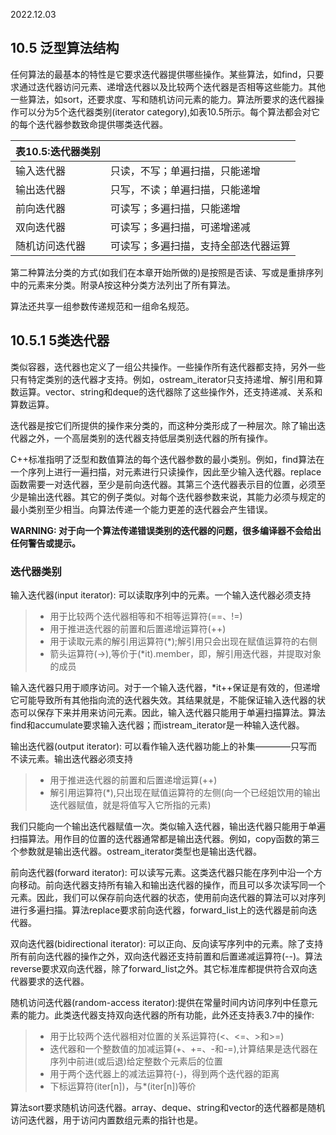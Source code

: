 2022.12.03



## 10.5 泛型算法结构
任何算法的最基本的特性是它要求迭代器提供哪些操作。某些算法，如find，只要求通过迭代器访问元素、递增迭代器以及比较两个迭代器是否相等这些能力。其他一些算法，如sort，还要求度、写和随机访问元素的能力。算法所要求的迭代器操作可以分为5个迭代器类别(iterator category),如表10.5所示。每个算法都会对它的每个迭代器参数致命提供哪类迭代器。

| **表10.5:迭代器类别** |  |
|:- |:- |
| 输入迭代器 | 只读，不写；单遍扫描，只能递增 |
| 输出迭代器 | 只写，不读；单遍扫描，只能递增 |
| 前向迭代器 | 可读写；多遍扫描，只能递增 |
| 双向迭代器 | 可读写；多遍扫描，可递增递减 |
| 随机访问迭代器 | 可读写；多遍扫描，支持全部迭代器运算 |
第二种算法分类的方式(如我们在本章开始所做的)是按照是否读、写或是重排序列中的元素来分类。附录A按这种分类方法列出了所有算法。

算法还共享一组参数传递规范和一组命名规范。

## 10.5.1 5类迭代器
类似容器，迭代器也定义了一组公共操作。一些操作所有迭代器都支持，另外一些只有特定类别的迭代器才支持。例如，ostream_iterator只支持递增、解引用和算数运算。vector、string和deque的迭代器除了这些操作外，还支持递减、关系和算数运算。

迭代器是按它们所提供的操作来分类的，而这种分类形成了一种层次。除了输出迭代器之外，一个高层类别的迭代器支持低层类别迭代器的所有操作。

C++标准指明了泛型和数值算法的每个迭代器参数的最小类别。例如，find算法在一个序列上进行一遍扫描，对元素进行只读操作，因此至少输入迭代器。replace函数需要一对迭代器，至少是前向迭代器。其第三个迭代器表示目的位置，必须至少是输出迭代器。其它的例子类似。对每个迭代器参数来说，其能力必须与规定的最小类别至少相当。向算法传递一个能力更差的迭代器会产生错误。

**WARNING: 对于向一个算法传递错误类别的迭代器的问题，很多编译器不会给出任何警告或提示。**

### 迭代器类别
输入迭代器(input iterator): 可以读取序列中的元素。一个输入迭代器必须支持
> + 用于比较两个迭代器相等和不相等运算符(==、!=)
> + 用于推进迭代器的前置和后置递增运算符(++)
> + 用于读取元素的解引用运算符(*);解引用只会出现在赋值运算符的右侧
> + 箭头运算符(->),等价于(*it).member，即，解引用迭代器，并提取对象的成员

输入迭代器只用于顺序访问。对于一个输入迭代器，*it++保证是有效的，但递增它可能导致所有其他指向流的迭代器失效。其结果就是，不能保证输入迭代器的状态可以保存下来并用来访问元素。因此，输入迭代器只能用于单遍扫描算法。算法find和accumulate要求输入迭代器；而istream_iterator是一种输入迭代器。

输出迭代器(output iterator): 可以看作输入迭代器功能上的补集————只写而不读元素。输出迭代器必须支持
> + 用于推进迭代器的前置和后置递增运算(++)
> + 解引用运算符(*),只出现在赋值运算符的左侧(向一个已经姐饮用的输出迭代器赋值，就是将值写入它所指的元素)

我们只能向一个输出迭代器赋值一次。类似输入迭代器，输出迭代器只能用于单遍扫描算法。用作目的位置的迭代器通常都是输出迭代器。例如，copy函数的第三个参数就是输出迭代器。ostream_iterator类型也是输出迭代器。

前向迭代器(forward iterator): 可以读写元素。这类迭代器只能在序列中沿一个方向移动。前向迭代器支持所有输入和输出迭代器的操作，而且可以多次读写同一个元素。因此，我们可以保存前向迭代器的状态，使用前向迭代器的算法可以对序列进行多遍扫描。算法replace要求前向迭代器，forward_list上的迭代器是前向迭代器。

双向迭代器(bidirectional iterator): 可以正向、反向读写序列中的元素。除了支持所有前向迭代器的操作之外，双向迭代器还支持前置和后置递减运算符(--)。算法reverse要求双向迭代器，除了forward_list之外。其它标准库都提供符合双向迭代器要求的迭代器。

随机访问迭代器(random-access iterator):提供在常量时间内访问序列中任意元素的能力。此类迭代器支持双向迭代器的所有功能，此外还支持表3.7中的操作:
> + 用于比较两个迭代器相对位置的关系运算符(<、<=、>和>=)
> + 迭代器和一个整数值的加减运算(+、+=、-和-=),计算结果是迭代器在序列中前进(或后退)给定整数个元素后的位置
> + 用于两个迭代器上的减法运算符(-)，得到两个迭代器的距离
> + 下标运算符(iter[n])，与*(iter[n])等价

算法sort要求随机访问迭代器。array、deque、string和vector的迭代器都是随机访问迭代器，用于访问内置数组元素的指针也是。
